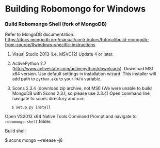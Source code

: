 Building Robomongo for Windows
==============================

### Build Robomongo Shell (fork of MongoDB)

Refer to MongoDB documentation:
https://docs.mongodb.org/manual/contributors/tutorial/build-mongodb-from-source/#windows-specific-instructions

1. Visual Studio 2013 (i.e. MSVC12) Update 4 or later.

2. ActivePython 2.7 (http://www.activestate.com/activepython/downloads). 
   Download MSI x64 version. Use default settings in installation wizard. 
   This installer will add path to `python.exe` to your `PATH` variable.
   
3. Scons 2.3.4 (download zip archive, not MSI)
   (We were unable to build MongoDB with Scons 2.3.1, so please use 2.3.4)
   Open command line, navigate to scons directory and run:
   
```   
   $ setup.py install
```

Open VS2013 x64 Native Tools Command Prompt and navigate to `robomongo-shell` folder.

Build shell:

   $ scons mongo --release -j8

   
   